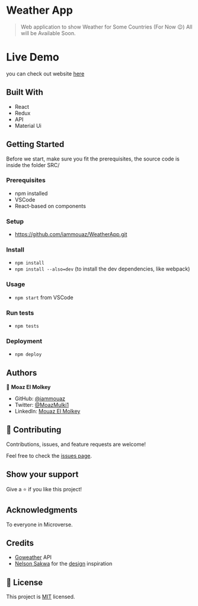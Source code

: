 # Weather App

> Web application to show Weather for Some Countries (For Now 😉) All will be Available Soon.

# Live Demo
you can check out website [here](https://boring-swirles-b652cc.netlify.app/)


## Built With

- React
- Redux
- API
- Material Ui



## Getting Started
Before we start, make sure you fit the prerequisites, the source code is inside the folder SRC/

### Prerequisites
- npm installed
- VSCode
- React-based on components

### Setup
- https://github.com/iammouaz/WeatherApp.git

### Install
- `npm install`
- `npm install --also=dev` (to install the dev dependencies, like webpack)

### Usage
- `npm start` from VSCode

### Run tests
- `npm tests`

### Deployment
- `npm deploy`

## Authors

👤 **Moaz El Molkey**

- GitHub: [@iammouaz](https://github.com/iammouaz)
- Twitter: [@MoazMulki1](https://twitter.com/MoazMulki1)
- LinkedIn: [Mouaz El Molkey](https://www.linkedin.com/in/mohammad-mouaz-molki-1368981bb/)

## 🤝 Contributing

Contributions, issues, and feature requests are welcome!

Feel free to check the [issues page](../../issues/).

## Show your support

Give a ⭐️ if you like this project!

## Acknowledgments

To everyone in Microverse.

## Credits

- [Goweather](https://github.com/robertoduessmann/weather-api) API
- [Nelson Sakwa](https://www.behance.net/sakwadesignstudio) for the [design](https://www.behance.net/gallery/31579789/Ballhead-App-(Free-PSDs)) inspiration

## 📝 License

This project is [MIT](./LICENSE) licensed.
